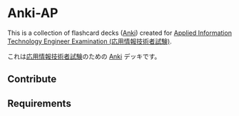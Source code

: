 # Anki-AP

This is a collection of flashcard decks ([Anki](https://apps.ankiweb.net/)) created for [Applied Information Technology Engineer Examination (応用情報技術者試験)](https://www.jitec.ipa.go.jp/1_11seido/ap.html).

これは[応用情報技術者試験](https://www.jitec.ipa.go.jp/1_11seido/ap.html)のための [Anki](https://apps.ankiweb.net/) デッキです。

## Contribute

## Requirements

